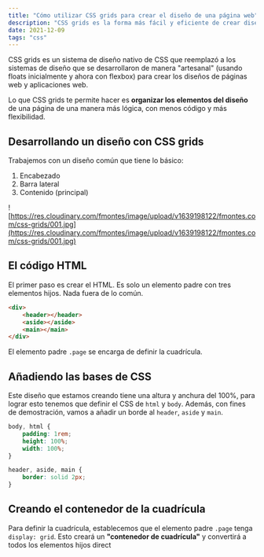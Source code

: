 ```yaml
---
title: "Cómo utilizar CSS grids para crear el diseño de una página web"
description: "CSS grids es la forma más fácil y eficiente de crear diseños para tus páginas web y aplicaciones. Te explico cómo crear un diseño común fácilmente."
date: 2021-12-09
tags: "css"
---
```



CSS grids es un sistema de diseño nativo de CSS que reemplazó a los sistemas de diseño que se desarrollaron de manera "artesanal" (usando floats inicialmente y ahora con flexbox) para crear los diseños de páginas web y aplicaciones web.

Lo que CSS grids te permite hacer es **organizar los elementos del diseño** de una página de una manera más lógica, con menos código y más flexibilidad.

## Desarrollando un diseño con CSS grids

Trabajemos con un diseño común que tiene lo básico:

1. Encabezado
2. Barra lateral
3. Contenido (principal)

![https://res.cloudinary.com/fmontes/image/upload/v1639198122/fmontes.com/css-grids/001.jpg](https://res.cloudinary.com/fmontes/image/upload/v1639198122/fmontes.com/css-grids/001.jpg)

## El código HTML

El primer paso es crear el HTML. Es solo un elemento padre con tres elementos hijos. Nada fuera de lo común.

```html
<div>
	<header></header>
	<aside></aside>
	<main></main>
</div>
```

El elemento padre `.page` se encarga de definir la cuadrícula.

## Añadiendo las bases de CSS

Este diseño que estamos creando tiene una altura y anchura del 100%, para lograr esto tenemos que definir el CSS de `html` y `body`. Además, con fines de demostración, vamos a añadir un borde al `header`, `aside` y `main`.

```css
body, html {
	padding: 1rem;
	height: 100%;
	width: 100%;
}

header, aside, main {
	border: solid 2px;
}
```

## Creando el contenedor de la cuadrícula

Para definir la cuadrícula, establecemos que el elemento padre `.page` tenga `display: grid`. Esto creará un **"contenedor de cuadrícula"** y convertirá a todos los elementos hijos direct